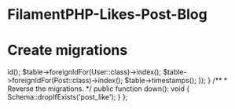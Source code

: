# FilamentPHP-Likes-Post-Blog
# Create migrations

<?php

//use App\Models\Post;
use Firefly\FilamentBlog\Models\Post;
use App\Models\User;
use Illuminate\Database\Migrations\Migration;
use Illuminate\Database\Schema\Blueprint;
use Illuminate\Support\Facades\Schema;

return new class extends Migration
{
    /**
     * Run the migrations.
     */
    public function up(): void
    {
        Schema::create('post_like', function (Blueprint $table) {
            $table->id();
            $table->foreignIdFor(User::class)->index();
            $table->foreignIdFor(Post::class)->index();
            $table->timestamps();
        });
    }

    /**
     * Reverse the migrations.
     */
    public function down(): void
    {
        Schema::dropIfExists('post_like');
    }
};
